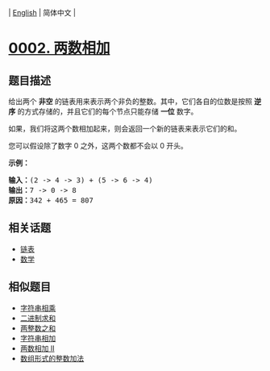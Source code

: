 
| [English](README_EN.md) | 简体中文 |
# [0002. 两数相加](https://leetcode-cn.com/problems/add-two-numbers/)
## 题目描述
<p>给出两个&nbsp;<strong>非空</strong> 的链表用来表示两个非负的整数。其中，它们各自的位数是按照&nbsp;<strong>逆序</strong>&nbsp;的方式存储的，并且它们的每个节点只能存储&nbsp;<strong>一位</strong>&nbsp;数字。</p>

<p>如果，我们将这两个数相加起来，则会返回一个新的链表来表示它们的和。</p>

<p>您可以假设除了数字 0 之外，这两个数都不会以 0&nbsp;开头。</p>

<p><strong>示例：</strong></p>

<pre><strong>输入：</strong>(2 -&gt; 4 -&gt; 3) + (5 -&gt; 6 -&gt; 4)
<strong>输出：</strong>7 -&gt; 0 -&gt; 8
<strong>原因：</strong>342 + 465 = 807
</pre>

## 相关话题
- [链表](https://leetcode-cn.com/tag/linked-list)
- [数学](https://leetcode-cn.com/tag/math)
## 相似题目
- [字符串相乘](../multiply-strings/README.md)
- [二进制求和](../add-binary/README.md)
- [两整数之和](../sum-of-two-integers/README.md)
- [字符串相加](../add-strings/README.md)
- [两数相加 II](../add-two-numbers-ii/README.md)
- [数组形式的整数加法](../add-to-array-form-of-integer/README.md)
